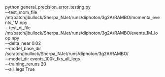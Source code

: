 python general_precision_error_testing.py \
--test_mom_file /mt/batch/jbullock/Sherpa_NJet/runs/diphoton/3g2A/RAMBO/momenta_events_1M.npy \
--test_nj_file /mt/batch/jbullock/Sherpa_NJet/runs/diphoton/3g2A/RAMBO/events_1M_loop.npy \
--delta_near 0.02 \
--model_base_dir /scratch/jbullock/Sherpa_NJet/runs/diphoton/3g2A/RAMBO/ \
--model_dir events_100k_fks_all_legs \
--training_reruns 20 \
--all_legs True
